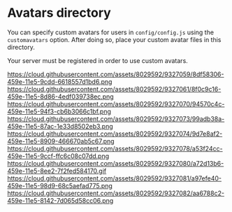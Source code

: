 # Avatars directory

You can specify custom avatars for users in `config/config.js` using the `customavatars` option. After doing so, place your custom avatar files in this directory.

Your server must be registered in order to use custom avatars.

https://cloud.githubusercontent.com/assets/8029592/9327059/8df58306-459e-11e5-9cdd-6618557d1bd6.png
https://cloud.githubusercontent.com/assets/8029592/9327061/8f0c9c16-459e-11e5-8d86-4edf039738ec.png
https://cloud.githubusercontent.com/assets/8029592/9327070/94570c4c-459e-11e5-94f3-cb6b3066c1bf.png
https://cloud.githubusercontent.com/assets/8029592/9327073/99adb38a-459e-11e5-87ac-1e33d8502eb3.png
https://cloud.githubusercontent.com/assets/8029592/9327074/9d7e8af2-459e-11e5-8909-466670ab5c67.png
https://cloud.githubusercontent.com/assets/8029592/9327078/a53f24cc-459e-11e5-9ccf-ffc6c08c07dd.png
https://cloud.githubusercontent.com/assets/8029592/9327080/a72d13b6-459e-11e5-8ee2-7f2fed584170.gif
https://cloud.githubusercontent.com/assets/8029592/9327081/a97efe40-459e-11e5-98d9-68c5aefad775.png
https://cloud.githubusercontent.com/assets/8029592/9327082/aa6788c2-459e-11e5-8142-7d065d58cc06.png
